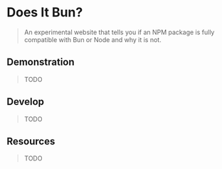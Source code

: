 # Does It Bun?

> An experimental website that tells you if an NPM package
> is fully compatible with Bun or Node and why it is not.

## Demonstration

> TODO

## Develop

> TODO

## Resources

> TODO

